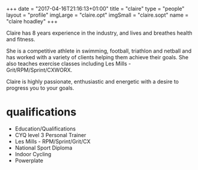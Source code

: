 +++
date = "2017-04-16T21:16:13+01:00"
title = "claire"
type = "people"
layout = "profile"
imgLarge = "claire.opt"
imgSmall = "claire.sopt"
name = "claire hoadley"
+++

Claire has 8 years experience in the industry, and lives and breathes 
health and fitness.

She is a competitive athlete in swimming, football, triathlon and netball 
and has worked with a variety of clients helping them achieve their goals. 
She also teaches exercise classes including Les Mills - 
Grit/RPM/Sprint/CXWORX.

Claire is highly passionate, enthusiastic and energetic with a desire to 
progress you to your goals.

# qualifications

* Education/Qualifications
* CYQ level 3 Personal Trainer
* Les Mills - RPM/Sprint/Grit/CX
* National Sport Diploma
* Indoor Cycling
* Powerplate
